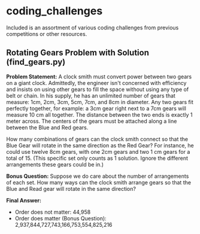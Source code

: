 # coding_challenges

Included is an assortment of various coding challenges from previous competitions or other resources.

## Rotating Gears Problem with Solution (find_gears.py)
**Problem Statement:**
A clock smith must convert power between two gears on a giant clock.
Admittedly, the engineer isn't concerned with efficiency and insists on using other gears to
fill the space without using any type of belt or chain. In his supply, he has an unlimited number
of gears that measure: 1cm, 2cm, 3cm, 5cm, 7cm, and 8cm in diameter.
Any two gears fit perfectly together, for example: a 3cm gear right next to a 7cm gears will measure
10 cm all together.
The distance between the two ends is exactly 1 meter across. The centers of the gears must be 
attached along a line between the Blue and Red gears.

How many combinations of gears can the clock smith connect so that the Blue Gear will rotate in the
same direction as the Red Gear?
For instance, he could use twelve 8cm gears, with one 2cm gears and two 1 cm gears for a total of 15.
(This specific set only counts as 1 solution. Ignore the different arrangements these gears could be in.)

**Bonus Question:**
Suppose we do care about the number of arrangements of each set. How many ways can the clock smith arrange
gears so that the Blue and Read gear will rotate in the same direction?

**Final Answer:**
* Order does not matter: 44,958
* Order does matter (Bonus Question): 2,937,844,727,743,166,753,554,825,216
